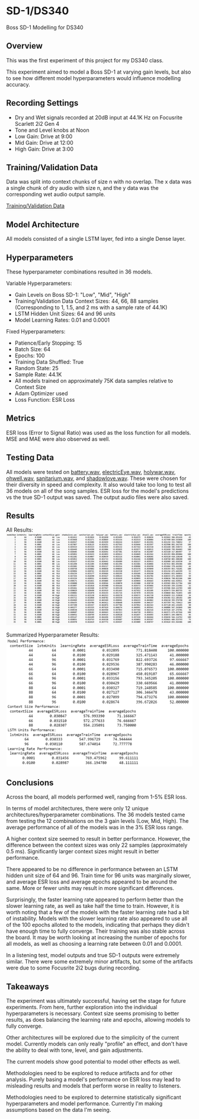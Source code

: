 # SD-1/DS340
Boss SD-1 Modelling for DS340

## Overview
This was the first experiment of this project for my DS340 class.

This experiment aimed to model a Boss SD-1 at varying gain levels, but also to see how different model hyperparameters would influence modelling accuracy.

## Recording Settings

- Dry and Wet signals recorded at 20dB input at 44.1K Hz on Focusrite Scarlett 2i2 Gen 4
- Tone and Level knobs at Noon
- Low Gain: Drive at 9:00
- Mid Gain: Drive at 12:00
- High Gain: Drive at 3:00
    
## Training/Validation Data 
Data was split into context chunks of size n with no overlap. The x data was a single chunk of dry audio with size n, and the y data was the corresponding wet audio output sample.

[Training/Validation Data](../../../TrainValPickles/SD-1/DS340)

## Model Architecture
All models consisted of a single LSTM layer, fed into a single Dense layer.

## Hyperparameters
These hyperparameter combinations resulted in 36 models. 

Variable Hyperparameters:
  - Gain Levels on Boss SD-1: "Low", "Mid", "High"
  - Training/Validation Data Context Sizes: 44, 66, 88 samples (Corresponding to 1, 1.5, and 2 ms with a sample rate of 44.1K)
  - LSTM Hidden Unit Sizes: 64 and 96 units
  - Model Learning Rates: 0.01 and 0.0001

Fixed Hyperparameters:
  - Patience/Early Stopping: 15
  - Batch Size: 64
  - Epochs: 100
  - Training Data Shuffled: True
  - Random State: 25
  - Sample Rate: 44.1K
  - All models trained on approximately 75K data samples relative to Context Size
  - Adam Optimizer used
  - Loss Function: ESR Loss

## Metrics
ESR loss (Error to Signal Ratio) was used as the loss function for all models. MSE and MAE were also observed as well.

## Testing Data
All models were tested on [battery.wav](../../../Data/Inputs/battery.wav), [electricEye.wav](../../../Data/Inputs/electricEye.wav), [holywar.wav](../../../Data/Inputs/holywar.wav), [ohwell.wav](../../../Data/Inputs/ohwell.wav), [sanitarium.wav](../../../Data/Inputs/sanitarium.wav), and [shadowlove.wav](../../../Data/Inputs/shadowlove.wav). These were chosen for their diversity in speed and complexity. It also would take too long to test all 36 models on all of the song samples. ESR loss for the model's predictions vs the true SD-1 output was saved. The output audio files were also saved.

## Results
All Results:
![All Results](../../../Images/SD-1/DS340/modelResults.png)

Summarized Hyperparameter Results:
![Summarized Results](../../../Images/SD-1/DS340/summary_modelResults.png)

## Conclusions
Across the board, all models performed well, ranging from 1-5% ESR loss. 

In terms of model architectures, there were only 12 unique architectures/hyperparameter combinations. The 36 models tested came from testing the 12 combinations on the 3 gain levels (Low, Mid, High). The average performance of all of the models was in the 3% ESR loss range.

A higher context size seemed to result in better performance. However, the difference between the context sizes was only 22 samples (approximately 0.5 ms). Significantly larger context sizes might result in better performance.

There appeared to be no difference in performance between an LSTM hidden unit size of 64 and 96. Train time for 96 units was marginally slower, and average ESR loss and average epochs appeared to be around the same. More or fewer units may result in more significant differences.

Surprisingly, the faster learning rate appeared to perform better than the slower learning rate, as well as take half the time to train. However, it is worth noting that a few of the models with the faster learning rate had a bit of instability. Models with the slower learning rate also appeared to use all of the 100 epochs alloted to the models, indicating that perhaps they didn't have enough time to fully converge. Their training was also stable across the board. It may be worth looking at increasing the number of epochs for all models, as well as choosing a learning rate between 0.01 and 0.0001.

In a listening test, model outputs and true SD-1 outputs were extremely similar. There were some extremely minor artifacts, but some of the artifacts were due to some Focusrite 2i2 bugs during recording. 

## Takeaways
The experiment was ultimately successful, having set the stage for future experiments.
From here, further exploration into the individual hyperparameters is necessary.
Context size seems promising to better results, as does balancing the learning rate and epochs, allowing models to fully converge. 

Other architectures will be explored due to the simplicity of the current model. Currently models can only really "profile" an effect, and don't have the ability to deal with tone, level, and gain adjustments.

The current models show good potential to model other effects as well.

Methodologies need to be explored to reduce artifacts and for other analysis. Purely basing a model's performance on ESR loss may lead to misleading results and models that perform worse in reality to listeners.

Methodologies need to be explored to determine statistically significant hyperparameters and model performance. Currently I'm making assumptions based on the data I'm seeing.

